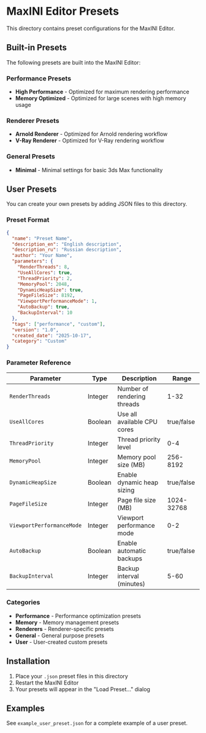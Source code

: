 # MaxINI Editor Presets

This directory contains preset configurations for the MaxINI Editor.

## Built-in Presets

The following presets are built into the MaxINI Editor:

### Performance Presets
- **High Performance** - Optimized for maximum rendering performance
- **Memory Optimized** - Optimized for large scenes with high memory usage

### Renderer Presets
- **Arnold Renderer** - Optimized for Arnold rendering workflow
- **V-Ray Renderer** - Optimized for V-Ray rendering workflow

### General Presets
- **Minimal** - Minimal settings for basic 3ds Max functionality

## User Presets

You can create your own presets by adding JSON files to this directory.

### Preset Format

```json
{
  "name": "Preset Name",
  "description_en": "English description",
  "description_ru": "Russian description",
  "author": "Your Name",
  "parameters": {
    "RenderThreads": 8,
    "UseAllCores": true,
    "ThreadPriority": 2,
    "MemoryPool": 2048,
    "DynamicHeapSize": true,
    "PageFileSize": 8192,
    "ViewportPerformanceMode": 1,
    "AutoBackup": true,
    "BackupInterval": 10
  },
  "tags": ["performance", "custom"],
  "version": "1.0",
  "created_date": "2025-10-17",
  "category": "Custom"
}
```

### Parameter Reference

| Parameter | Type | Description | Range |
|-----------|------|-------------|-------|
| `RenderThreads` | Integer | Number of rendering threads | 1-32 |
| `UseAllCores` | Boolean | Use all available CPU cores | true/false |
| `ThreadPriority` | Integer | Thread priority level | 0-4 |
| `MemoryPool` | Integer | Memory pool size (MB) | 256-8192 |
| `DynamicHeapSize` | Boolean | Enable dynamic heap sizing | true/false |
| `PageFileSize` | Integer | Page file size (MB) | 1024-32768 |
| `ViewportPerformanceMode` | Integer | Viewport performance mode | 0-2 |
| `AutoBackup` | Boolean | Enable automatic backups | true/false |
| `BackupInterval` | Integer | Backup interval (minutes) | 5-60 |

### Categories

- **Performance** - Performance optimization presets
- **Memory** - Memory management presets
- **Renderers** - Renderer-specific presets
- **General** - General purpose presets
- **User** - User-created custom presets

## Installation

1. Place your `.json` preset files in this directory
2. Restart the MaxINI Editor
3. Your presets will appear in the "Load Preset..." dialog

## Examples

See `example_user_preset.json` for a complete example of a user preset.
